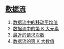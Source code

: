 
## [数据流](https://leetcode-cn.com/tag/data-stream)

1. [数据流中的移动平均值](../solutions/moving-average-from-data-stream/README.md)
2. [数据流中的第 K 大元素](../solutions/kth-largest-element-in-a-stream/README.md)
3. [最近的请求次数](../solutions/number-of-recent-calls/README.md)
4. [数据流的第 K 大数值](../solutions/jBjn9C/README.md)


